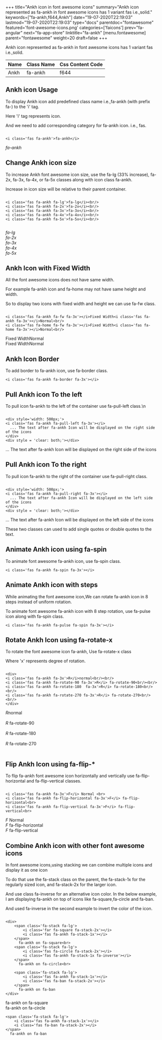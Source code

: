 +++
title="Ankh icon in font awesome icons"
summary="Ankh icon represented as fa-ankh in font awesome icons has 1 variant fas i.e.,solid."
keywords=["fa-ankh,f644,Ankh"]
date="19-07-2020T22:19:03"
lastmod="19-07-2020T22:19:03"
type="docs"
parentdoc="fontawesome"
featured='font-awesome-icons.png'
categories=['faicons']
prev="fa-angular"
next="fa-app-store"
linktitle="fa-ankh"
[menu.fontawesome]
parent="fontawesome"
weight=20
draft=false
+++


Ankh icon represented as fa-ankh in font awesome icons has 1 variant fas i.e.,solid.

<div class='table-responsive'><table class='table'><thead><tr><th>Name</th><th>Class Name</th><th>Css Content Code</th></tr></thead><tbody><tr><td>Ankh</td><td>fa-ankh</td><td>f644</td></tr></tbody></table></div>



## Ankh icon Usage

To display Ankh icon add predefined class name i.e.,fa-ankh (with prefix fa-) to the 'i' tag.

Here 'i' tag represents icon.

And we need to add corresponding category for fa-ankh icon. i.e., fas.


```

<i class='fas fa-ankh'>fa-ankh</i>
```

<i class='fas fa-ankh'>fa-ankh</i>




## Change Ankh icon size
To increase Ankh font awesome icon size, use the fa-lg (33% increase), fa-2x, fa-3x, fa-4x, or fa-5x classes along with icon class fa-ankh.

Increase in icon size will be relative to their parent container. 

```

<i class='fas fa-ankh fa-lg'>fa-lg</i><br/>
<i class='fas fa-ankh fa-2x'>fa-2x</i><br/>
<i class='fas fa-ankh fa-3x'>fa-3x</i><br/>
<i class='fas fa-ankh fa-4x'>fa-4x</i><br/>
<i class='fas fa-ankh fa-5x'>fa-5x</i><br/>
            
```

<i class='fas fa-ankh fa-lg'>fa-lg</i><br/>
<i class='fas fa-ankh fa-2x'>fa-2x</i><br/>
<i class='fas fa-ankh fa-3x'>fa-3x</i><br/>
<i class='fas fa-ankh fa-4x'>fa-4x</i><br/>
<i class='fas fa-ankh fa-5x'>fa-5x</i><br/>
            



## Ankh Icon with Fixed Width 

All the font awesome icons does not have same width.

For example fa-ankh icon and fa-home may not have same height and width.

So to display two icons with fixed width and height we can use fa-fw class.


```

<i class='fas fa-ankh fa-fw fa-3x'></i>Fixed Width<i class='fas fa-ankh fa-3x'></i>Normal<br/>
<i class='fas fa-home fa-fw fa-3x'></i>Fixed Width<i class='fas fa-home fa-3x'></i>Normal<br/>
```

<i class='fas fa-ankh fa-fw fa-3x'></i>Fixed Width<i class='fas fa-ankh fa-3x'></i>Normal<br/>
<i class='fas fa-home fa-fw fa-3x'></i>Fixed Width<i class='fas fa-home fa-3x'></i>Normal<br/>



## Ankh Icon Border 

To add border to fa-ankh icon, use fa-border class.


```
<i class='fas fa-ankh fa-border fa-3x'></i>

```
<i class='fas fa-ankh fa-border fa-3x'></i>





## Pull Ankh icon To the left

To pull icon fa-ankh to the left of the container use fa-pull-left class.\n

```

<div style='width: 500px;'>
<i class='fas fa-ankh fa-pull-left fa-3x'></i>
  ... The text after fa-ankh Icon will be displayed on the right side of the icons
</div>
<div style = 'clear: both;'></div>
```

<div style='width: 500px;'>
<i class='fas fa-ankh fa-pull-left fa-3x'></i>
  ... The text after fa-ankh Icon will be displayed on the right side of the icons
</div>
<div style = 'clear: both;'></div>




## Pull Ankh icon To the right
To pull icon fa-ankh to the right of the container use fa-pull-right class.

```

<div style='width: 500px;'>
<i class='fas fa-ankh fa-pull-right fa-3x'></i>
  ... The text after fa-ankh Icon will be displayed on the left side of the icons
</div>
<div style = 'clear: both;'></div>
```

<div style='width: 500px;'>
<i class='fas fa-ankh fa-pull-right fa-3x'></i>
  ... The text after fa-ankh Icon will be displayed on the left side of the icons
</div>
<div style = 'clear: both;'></div>

These two classes can used to add single quotes or double quotes to the text.


## Animate Ankh icon using fa-spin
To animate font awesome fa-ankh icon, use fa-spin class.

```
<i class='fas fa-ankh fa-spin fa-3x'></i>
```
<i class='fas fa-ankh fa-spin fa-3x'></i>




## Animate Ankh icon with steps
While animating the font awesome icon,We can rotate fa-ankh icon in 8 steps instead of uniform rotation.

To animate font awesome fa-ankh icon with 8 step rotation, use fa-pulse icon along with fa-spin class.


```
<i class='fas fa-ankh fa-pulse fa-spin fa-3x'></i>

```
<i class='fas fa-ankh fa-pulse fa-spin fa-3x'></i>





## Rotate Ankh Icon using fa-rotate-x
To rotate the font awesome icon fa-ankh, Use fa-rotate-x class

Where 'x' represents degree of rotation.


```

<div>
<i class='fas fa-ankh fa-3x'>R</i>normal<br/><br/>
<i class='fas fa-ankh fa-rotate-90 fa-3x'>R</i> fa-rotate-90<br/><br/> 
<i class='fas fa-ankh fa-rotate-180  fa-3x'>R</i> fa-rotate-180<br/><br/> 
<i class='fas fa-ankh fa-rotate-270 fa-3x'>R</i> fa-rotate-270<br/><br/>
</div>
```

<div>
<i class='fas fa-ankh fa-3x'>R</i>normal<br/><br/>
<i class='fas fa-ankh fa-rotate-90 fa-3x'>R</i> fa-rotate-90<br/><br/> 
<i class='fas fa-ankh fa-rotate-180  fa-3x'>R</i> fa-rotate-180<br/><br/> 
<i class='fas fa-ankh fa-rotate-270 fa-3x'>R</i> fa-rotate-270<br/><br/>
</div>




## Flip Ankh Icon using fa-flip-*
To flip fa-ankh font awesome icon horizontally and vertically use fa-flip-horizontal and fa-flip-vertical classes. 

```

<i class='fas fa-ankh fa-3x'>F</i> Normal <br>
<i class='fas fa-ankh fa-flip-horizontal fa-3x'>F</i> fa-flip-horizontal<br>
<i class='fas fa-ankh fa-flip-vertical fa-3x'>F</i> fa-flip-vertical<br>
```

<i class='fas fa-ankh fa-3x'>F</i> Normal <br>
<i class='fas fa-ankh fa-flip-horizontal fa-3x'>F</i> fa-flip-horizontal<br>
<i class='fas fa-ankh fa-flip-vertical fa-3x'>F</i> fa-flip-vertical<br>




## Combine Ankh icon with other font awesome icons
In font awesome icons,using stacking we can combine multiple icons and display it as one icon 

To do that use the fa-stack class on the parent, the fa-stack-1x for the regularly sized icon, and fa-stack-2x for the larger icon.

And use class fa-inverse for an alternative icon color. 
In the below example, I am displaying fa-ankh on top of icons like fa-square,fa-circle and fa-ban.

And used fa-inverse in the second example to invert the color of the icon.

```

<div>
    <span class='fa-stack fa-lg'>
        <i class='far fa-square fa-stack-2x'></i>
        <i class='fas fa-ankh fa-stack-1x'></i>
    </span>
      fa-ankh on fa-square<br>
    <span class='fa-stack fa-lg'>
        <i class='fas fa-circle fa-stack-2x'></i>
        <i class='fas fa-ankh fa-stack-1x fa-inverse'></i>
    </span>
      fa-ankh on fa-circle<br>

    <span class='fa-stack fa-lg'>
        <i class='fas fa-ankh fa-stack-1x'></i>
        <i class='fas fa-ban fa-stack-2x'></i>
    </span>
      fa-ankh on fa-ban
</div>
```

<div>
    <span class='fa-stack fa-lg'>
        <i class='far fa-square fa-stack-2x'></i>
        <i class='fas fa-ankh fa-stack-1x'></i>
    </span>
      fa-ankh on fa-square<br>
    <span class='fa-stack fa-lg'>
        <i class='fas fa-circle fa-stack-2x'></i>
        <i class='fas fa-ankh fa-stack-1x fa-inverse'></i>
    </span>
      fa-ankh on fa-circle<br>

    <span class='fa-stack fa-lg'>
        <i class='fas fa-ankh fa-stack-1x'></i>
        <i class='fas fa-ban fa-stack-2x'></i>
    </span>
      fa-ankh on fa-ban
</div>






